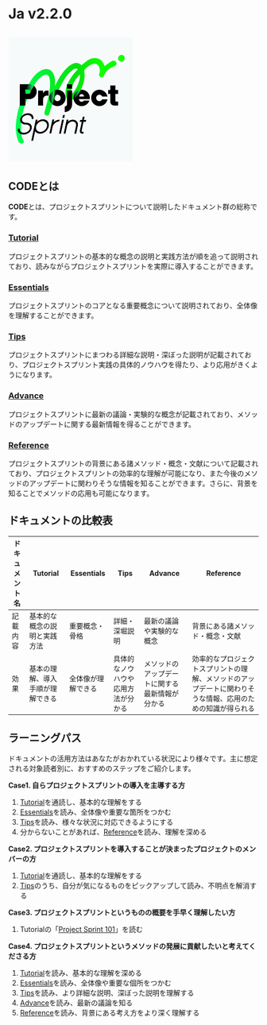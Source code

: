 # Ja v2.2.0

## ![Project Sprint](../images/pjs_logo.png)

## **CODEとは**

**CODE**とは、プロジェクトスプリントについて説明したドキュメント群の総称です。

### [**Tutorial**](tutorial/)

プロジェクトスプリントの基本的な概念の説明と実践方法が順を追って説明されており、読みながらプロジェクトスプリントを実際に導入することができます。

### [**Essentials**](essentials.md)

プロジェクトスプリントのコアとなる重要概念について説明されており、全体像を理解することができます。

### [**Tips**](tips/)

プロジェクトスプリントにまつわる詳細な説明・深ぼった説明が記載されており、プロジェクトスプリント実践の具体的ノウハウを得たり、より応用がきくようになります。

### [**Advance**](advance.md)

プロジェクトスプリントに最新の議論・実験的な概念が記載されており、メソッドのアップデートに関する最新情報を得ることができます。

### [**Reference**](reference.md)

プロジェクトスプリントの背景にある諸メソッド・概念・文献について記載されており、プロジェクトスプリントの効率的な理解が可能になり、また今後のメソッドのアップデートに関わりそうな情報を知ることができます。さらに、背景を知ることでメソッドの応用も可能になります。

## **ドキュメントの比較表**

| ドキュメント名 | Tutorial         | Essentials | Tips              | Advance                 | Reference                                             |
| ------- | ---------------- | ---------- | ----------------- | ----------------------- | ----------------------------------------------------- |
| 記載内容    | 基本的な概念の説明と実践方法   | 重要概念・骨格    | 詳細・深堀説明           | 最新の議論や実験的な概念            | 背景にある諸メソッド・概念・文献                                      |
| 効果      | 基本の理解、導入手順が理解できる | 全体像が理解できる  | 具体的なノウハウや応用方法が分かる | メソッドのアップデートに関する最新情報が分かる | 効率的なプロジェクトスプリントの理解、メソッドのアップデートに関わりそうな情報、応用のための知識が得られる |

## **ラーニングパス**

ドキュメントの活用方法はあなたがおかれている状況により様々です。主に想定される対象読者別に、おすすめのステップをご紹介します。

**Case1. 自らプロジェクトスプリントの導入を主導する方**

1. [Tutorial](tutorial/)を通読し、基本的な理解をする
2. [Essentials](essentials.md)を読み、全体像や重要な箇所をつかむ
3. [Tips](tips/)を読み、様々な状況に対応できるようにする
4. 分からないことがあれば、[Reference](reference.md)を読み、理解を深める

**Case2. プロジェクトスプリントを導入することが決まったプロジェクトのメンバーの方**

1. [Tutorial](tutorial/)を通読し、基本的な理解をする
2. [Tips](tips/)のうち、自分が気になるものをピックアップして読み、不明点を解消する

**Case3. プロジェクトスプリントというものの概要を手早く理解したい方**

1. Tutorialの「[Project Sprint 101](tutorial/project-sprint-101.md)」を読む

**Case4. プロジェクトスプリントというメソッドの発展に貢献したいと考えてくださる方**

1. [Tutorial](tutorial/)を読み、基本的な理解を深める
2. [Essentials](essentials.md)を読み、全体像や重要な個所をつかむ
3. [Tips](tips/)を読み、より詳細な説明、深ぼった説明を理解する
4. [Advance](advance.md)を読み、最新の議論を知る
5. [Reference](reference.md)を読み、背景にある考え方をより深く理解する
